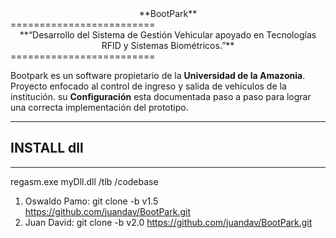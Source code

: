 <center> **BootPark** </center>
=========================

<center>**“Desarrollo del Sistema de Gestión Vehicular apoyado en Tecnologías RFID y Sistemas Biométricos.”**</center>
=========================


Bootpark es un software propietario de la **Universidad de la Amazonia**. Proyecto enfocado al control de ingreso y salida de vehículos de la institución.  su <i class="icon-cog"></i> **Configuración** esta documentada paso a paso para lograr una correcta implementación del prototipo.

----------

## INSTALL dll

----------

regasm.exe myDll.dll /tlb /codebase

1. Oswaldo Pamo: git clone -b v1.5 https://github.com/juandav/BootPark.git
2. Juan David: git clone -b v2.0 https://github.com/juandav/BootPark.git


